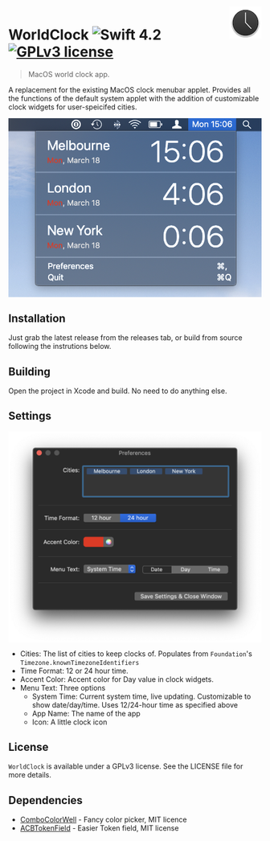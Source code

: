 <img src="img/icon-64.png" align="right" />

# WorldClock ![Swift 4.2](https://img.shields.io/badge/swift-4.2-brightgreen.svg) [![GPLv3 license](https://img.shields.io/badge/License-GPLv3-blue.svg)](http://perso.crans.org/besson/LICENSE.html)
> MacOS world clock app.

A replacement for the existing MacOS clock menubar applet. Provides all the functions of the default system applet with the addition of customizable clock widgets for user-speicifed cities.

<img src="img/worldclockinapp.png" align="center">

## Installation
Just grab the latest release from the releases tab, or build from source following the instrutions below.

## Building
Open the project in Xcode and build. No need to do anything else.

## Settings
<img src="img/worldclockprefs.png" align="center">

- Cities: The list of cities to keep clocks of. Populates from `Foundation`'s `Timezone.knownTimezoneIdentifiers`
- Time Format: 12 or 24 hour time.
- Accent Color: Accent color for Day value in clock widgets.
- Menu Text: Three options
	- System Time: Current system time, live updating. Customizable to show date/day/time. Uses 12/24-hour time as specified above
	- App Name: The name of the app
	- Icon: A little clock icon

## License
`WorldClock` is available under a GPLv3 license. See the LICENSE file for more details.

## Dependencies
- [ComboColorWell](https://github.com/erne/ComboColorWell) - Fancy color picker, MIT licence
- [ACBTokenField](https://github.com/akhilcb/ACBTokenField) - Easier Token field, MIT license